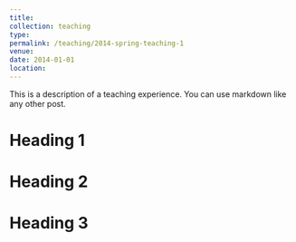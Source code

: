 ```yaml
---
title: 
collection: teaching
type: 
permalink: /teaching/2014-spring-teaching-1
venue: 
date: 2014-01-01
location:
---
```


This is a description of a teaching experience. You can use markdown like any other post.

Heading 1
======

Heading 2
======

Heading 3
======
